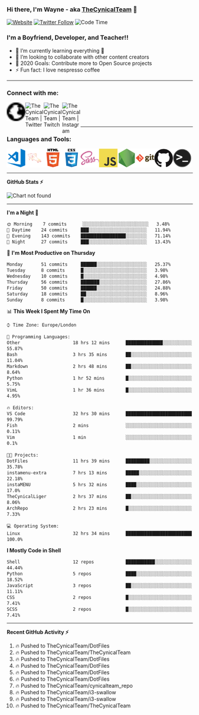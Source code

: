 ### Hi there, I'm Wayne - aka [TheCynicalTeam][website] 👋

[![Website](https://img.shields.io/website?label=github.com/TheCynicalTeam/&color=orange&style=flat-square&url=https://github.com/TheCynicalTeam/)][website]
[![Twitter Follow](https://img.shields.io/twitter/follow/TheCynicalTeam?color=orange&logo=twitter&style=flat-square)](https://twitter.com/intent/follow?original_referer=https%3A%2F%2Fgithub.com%2FTheCynicalTeam&screen_name=TheCynicalTeam)
![Code Time](https://img.shields.io/endpoint?color=orange&style=flat-square&url=https://codetime-api.datreks.com/badge/192?logoColor=white%26project=%26recentMS=0%26showProject=true)

### I'm a Boyfriend, Developer, and Teacher!!

- 🌱 I’m currently learning everything 🤣
- 👯 I’m looking to collaborate with other content creators
- 🥅 2020 Goals: Contribute more to Open Source projects
- ⚡ Fun fact: I love nespresso coffee

---

### Connect with me:

[<img align="left" alt="TheCynicalTeam | GitHub" width="50px" src="https://raw.githubusercontent.com/iconic/open-iconic/master/svg/globe.svg" />][website]
[<img align="left" alt="TheCynicalTeam | Twitter" width="50px" src="https://cdn.jsdelivr.net/npm/simple-icons@v3/icons/twitter.svg" />][twitter]
[<img align="left" alt="TheCynicalTeam | Twitch" width="50px" src="https://cdn.jsdelivr.net/npm/simple-icons@v3/icons/twitch.svg" />][Twitch]
[<img align="left" alt="TheCynicalTeam | Instagram" width="50px" src="https://cdn.jsdelivr.net/npm/simple-icons@v3/icons/instagram.svg" />][instagram]

[website]: https://github.com/TheCynicalTeam/
[twitter]: https://twitter.com/TheCynicalLiger
[twitch]: https://twitch.tv/TheCynicalLiger
[instagram]: https://instagram.com/TheCynicalLiger

<br />
<br />
<br />

---

### Languages and Tools:

<img align="left" alt="Visual Studio Code" width="50px" src="https://raw.githubusercontent.com/github/explore/80688e429a7d4ef2fca1e82350fe8e3517d3494d/topics/visual-studio-code/visual-studio-code.png" />
<img align="left" alt="Fish" width="50px" src="https://raw.githubusercontent.com/github/explore/80688e429a7d4ef2fca1e82350fe8e3517d3494d/topics/fish/fish.png" />
<img align="left" alt="HTML5" width="50px" src="https://raw.githubusercontent.com/github/explore/80688e429a7d4ef2fca1e82350fe8e3517d3494d/topics/html/html.png" />
<img align="left" alt="CSS3" width="50px" src="https://raw.githubusercontent.com/github/explore/80688e429a7d4ef2fca1e82350fe8e3517d3494d/topics/css/css.png" />
<img align="left" alt="Sass" width="50px" src="https://raw.githubusercontent.com/github/explore/80688e429a7d4ef2fca1e82350fe8e3517d3494d/topics/sass/sass.png" />
<img align="left" alt="JavaScript" width="50px" src="https://raw.githubusercontent.com/github/explore/80688e429a7d4ef2fca1e82350fe8e3517d3494d/topics/javascript/javascript.png" />
<img align="left" alt="Node.js" width="50px" src="https://raw.githubusercontent.com/github/explore/80688e429a7d4ef2fca1e82350fe8e3517d3494d/topics/nodejs/nodejs.png" />
<img align="left" alt="Git" width="50px" src="https://raw.githubusercontent.com/github/explore/80688e429a7d4ef2fca1e82350fe8e3517d3494d/topics/git/git.png" />
<img align="left" alt="GitHub" width="50px" src="https://raw.githubusercontent.com/github/explore/78df643247d429f6cc873026c0622819ad797942/topics/github/github.png" />
<img align="left" alt="Terminal" width="50px" src="https://raw.githubusercontent.com/github/explore/80688e429a7d4ef2fca1e82350fe8e3517d3494d/topics/terminal/terminal.png" />

<br />
<br />
<br />

---

**GitHub Stats :zap:**

![Chart not found](https://github-readme-stats.vercel.app/api?username=TheCynicalTeam&theme=tokyonight&show_icons=true&count_private=true&hide_border=true&include_all_commits=true&custom_title=TheCynicalTeam%27s+GitHub+Stats)

---

<!--START_SECTION:waka-->
**I'm a Night 🦉** 

```text
🌞 Morning    7 commits      ░░░░░░░░░░░░░░░░░░░░░░░░░   3.48% 
🌆 Daytime    24 commits     ███░░░░░░░░░░░░░░░░░░░░░░   11.94% 
🌃 Evening    143 commits    █████████████████░░░░░░░░   71.14% 
🌙 Night      27 commits     ███░░░░░░░░░░░░░░░░░░░░░░   13.43%

```
📅 **I'm Most Productive on Thursday** 

```text
Monday       51 commits     ██████░░░░░░░░░░░░░░░░░░░   25.37% 
Tuesday      8 commits      █░░░░░░░░░░░░░░░░░░░░░░░░   3.98% 
Wednesday    10 commits     █░░░░░░░░░░░░░░░░░░░░░░░░   4.98% 
Thursday     56 commits     ███████░░░░░░░░░░░░░░░░░░   27.86% 
Friday       50 commits     ██████░░░░░░░░░░░░░░░░░░░   24.88% 
Saturday     18 commits     ██░░░░░░░░░░░░░░░░░░░░░░░   8.96% 
Sunday       8 commits      █░░░░░░░░░░░░░░░░░░░░░░░░   3.98%

```


📊 **This Week I Spent My Time On** 

```text
⌚︎ Time Zone: Europe/London

💬 Programming Languages: 
Other                    18 hrs 12 mins      ██████████████░░░░░░░░░░░   55.87% 
Bash                     3 hrs 35 mins       ██░░░░░░░░░░░░░░░░░░░░░░░   11.04% 
Markdown                 2 hrs 48 mins       ██░░░░░░░░░░░░░░░░░░░░░░░   8.64% 
Python                   1 hr 52 mins        █░░░░░░░░░░░░░░░░░░░░░░░░   5.75% 
VimL                     1 hr 36 mins        █░░░░░░░░░░░░░░░░░░░░░░░░   4.95%

🔥 Editors: 
VS Code                  32 hrs 30 mins      █████████████████████████   99.79% 
Fish                     2 mins              ░░░░░░░░░░░░░░░░░░░░░░░░░   0.11% 
Vim                      1 min               ░░░░░░░░░░░░░░░░░░░░░░░░░   0.1%

🐱‍💻 Projects: 
DotFiles                 11 hrs 39 mins      █████████░░░░░░░░░░░░░░░░   35.78% 
instamenu-extra          7 hrs 13 mins       █████░░░░░░░░░░░░░░░░░░░░   22.18% 
instaMENU                5 hrs 32 mins       ████░░░░░░░░░░░░░░░░░░░░░   17.0% 
TheCynicalLiger          2 hrs 37 mins       ██░░░░░░░░░░░░░░░░░░░░░░░   8.06% 
ArchRepo                 2 hrs 23 mins       █░░░░░░░░░░░░░░░░░░░░░░░░   7.33%

💻 Operating System: 
Linux                    32 hrs 34 mins      █████████████████████████   100.0%

```

**I Mostly Code in Shell** 

```text
Shell                    12 repos            ███████████░░░░░░░░░░░░░░   44.44% 
Python                   5 repos             ████░░░░░░░░░░░░░░░░░░░░░   18.52% 
JavaScript               3 repos             ██░░░░░░░░░░░░░░░░░░░░░░░   11.11% 
CSS                      2 repos             █░░░░░░░░░░░░░░░░░░░░░░░░   7.41% 
SCSS                     2 repos             █░░░░░░░░░░░░░░░░░░░░░░░░   7.41%

```



<!--END_SECTION:waka-->

---

**Recent GitHub Activity :zap:**
    
<!--START_SECTION:activity-->
1. 🔥 Pushed to TheCynicalTeam/DotFiles
2. 🔥 Pushed to TheCynicalTeam/TheCynicalTeam
3. 🔥 Pushed to TheCynicalTeam/DotFiles
4. 🔥 Pushed to TheCynicalTeam/DotFiles
5. 🔥 Pushed to TheCynicalTeam/DotFiles
6. 🔥 Pushed to TheCynicalTeam/DotFiles
7. 🔥 Pushed to TheCynicalTeam/cynicalteam_repo
8. 🔥 Pushed to TheCynicalTeam/i3-swallow
9. 🔥 Pushed to TheCynicalTeam/i3-swallow
10. 🔥 Pushed to TheCynicalTeam/TheCynicalTeam
<!--END_SECTION:activity-->